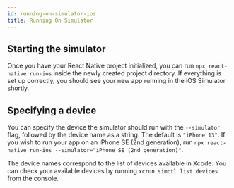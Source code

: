 ```yaml
---
id: running-on-simulator-ios
title: Running On Simulator
---
```


## Starting the simulator

Once you have your React Native project initialized, you can run `npx react-native run-ios` inside the newly created project directory. If everything is set up correctly, you should see your new app running in the iOS Simulator shortly.

## Specifying a device

You can specify the device the simulator should run with the `--simulator` flag, followed by the device name as a string. The default is `"iPhone 13"`. If you wish to run your app on an iPhone SE (2nd generation), run `npx react-native run-ios --simulator="iPhone SE (2nd generation)"`.

The device names correspond to the list of devices available in Xcode. You can check your available devices by running `xcrun simctl list devices` from the console.
